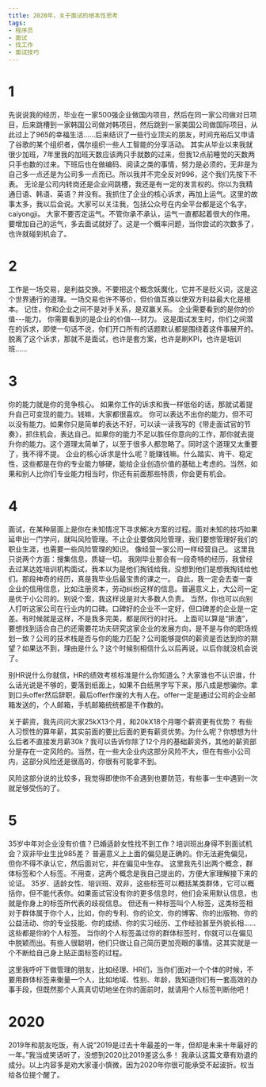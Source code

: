 ```yaml
---
title: 2020年，关于面试的根本性思考
tags:
- 程序员
- 面试
- 找工作
- 面试技巧
---
```


# 1

先说说我的经历，毕业在一家500强企业做国内项目，然后在同一家公司做对日项目，后来跳槽到一家韩国公司做对韩项目，然后跳到一家美国公司做国际项目，从此过上了965的幸福生活……后来结识了一些行业顶尖的朋友，时间充裕后又申请了谷歌的某个组织者，偶尔组织一些人工智能的分享活动。
其实从毕业以来我就很少加班，7年里我的加班天数应该两只手就数的过来，但我12点前睡觉的天数两只手也数的过来。下班后也在做编码、阅读之类的事情，努力是必须的，无非是为自己多一点还是为公司多一点而已。所以我并不完全反对996，这个我们先按下不表。
无论是公司内转岗还是企业间跳槽，我还是有一定的发言权的。你以为我精通日语、韩语、英语？并没有。我抓住了企业的核心诉求，再加上运气。这里的故事太多，我以后会说。大家可以关注我，包括公众号在内全平台都是这个名字，caiyongji。
大家不要否定运气。不管你承不承认，运气一直都起着很大的作用。要增加自己的运气，多去面试就好了。这是一个概率问题，当你尝试的次数多了，也许就碰到机会了。

# 2

工作是一场交易，是利益交换。不要把这个概念妖魔化，它并不是贬义词，这是这个世界通行的道理。一场交易也许不等价，但价值互换以使双方利益最大化是根本。
记住，你和企业之间不是对手关系，是双赢关系。
企业需要看到的是你的价值---能力。
你需要看到的是企业的价值---财力。
这是面试发生时，你们之间潜在的诉求，即使一句话不说，你们开口所有的话题默认都是围绕着这件事展开的。脱离了这个诉求，那就不是面试，也许是套方案，也许是刷KPI，也许是培训班……

# 3

你的能力就是你的竞争核心。
如果你工作的诉求和我一样低俗的话，那就试着提升自己可变现的能力。钱嘛，大家都很喜欢。
你可以表达不出你的能力，但不可以没有能力。如果你只是简单的表达不好，可以读一读我写的《带走面试官的节奏》，抓住机会，表达自己。如果你的能力不足以胜任你意向的工作，那你就去提升你的能力。这个道理太简单了，以至于很多人都忽略了。同时这个道理又太重要了，我不得不提。
企业的核心诉求是什么呢？能赚钱嘛。什么踏实、肯干、稳定性，这些都是在你的专业能力够硬，能给企业创造价值的基础上考虑的。当然，如果和别人比你们专业能力相当时，你还有前面那些特质，你会更有机会。

# 4

面试，在某种层面上是你在未知情况下寻求解决方案的过程。面对未知的技巧如果延申出一门学问，就叫风险管理。不止企业要做风险管理，我们要想管理好我们的职业生涯，也需要一些风险管理的知识。
像经营一家公司一样经营自己。
这里我只说两个方面：搜集信息，质疑一切。
我刚毕业那会有一段奇特的经历，我曾经去过某达姓培训机构面试，我本以为是他们掏钱给我，没想到他们是想我掏钱给他们。那段神奇的经历，真是我毕业后最宝贵的课之一。
自此，我一定会去查一查企业的信用信息，比如注册资本，劳动纠纷这样的信息。普遍意义上，大公司一定是优于小公司的。别说个案，我这样说是对大多数人负责。
当然，你也可以向别人打听这家公司在行业内的口碑。口碑好的企业不一定好，但口碑差的企业是一定差。有时候就是这样，不是我多完美，都是同行的衬托。
上面可以算是“排渣”，要想找到适合自己的还需要花功夫研究这家企业的发展方向，是不是与你的职场规划一致？公司的技术栈是否与你的能力匹配？公司能够提供的薪资是否达到你的期望？如果达不到，理由是什么？这个时候别相信什么以后再说，以后你就没机会说了。

别HR说什么你就信，HR的绩效考核标准是什么你知道么？大家谁也不认识谁，什么话光说是不够的，要落到纸面上，如果不白纸黑字写下来，那八成是想骗你。拿到口头offer然后辞职，最后offer作废的大有人在。offer一定是通过公司的企业邮箱发送的，个人邮箱，手机邮箱统统都是不作数的。

关于薪资，我先问问大家25kX13个月，和20kX18个月哪个薪资更有优势？
有些人习惯性的算年薪，其实前面的要比后面的更有薪资优势。为什么呢？你想想为什么后者不直接发月薪30k？我可以告诉你除了12个月的基础薪资外，其他的薪资部分是存在一定风险的。当然，在一些大企业内这部分风险不大，但在有些小公司内，这部分风险还是很高的，你很有可能拿不到。

风险这部分说的比较多，我觉得即使你不会遇到也要防范，有些事一生中遇到一次就足够受伤的了。


# 5

35岁中年对企业没有价值？已婚适龄女性找不到工作？培训班出身得不到面试机会？双非毕业生比985差？
普遍意义上上面的偏见是正确的。你无法避免偏见，但你不得不承认它，然后面对它，并在偏见中生存。
这里我先引出两个概念，群体标签和个人标签。不用查，这两个概念是我自己提出的，方便大家理解接下来的论证。
35岁、适龄女性、培训班、双非，这些标签可以概括某类群体，它可以概括你，但不能代表你。如果面试官没有你的更多信息时，他们会采用默认信息，也就是你身上的标签所代表的歧视信息。
但还有一种标签叫个人标签，这类标签相对于群体属于你个人，比如，你的专利、你的论文、你的博客、你的出版物、你的公益活动、你的专业技能、你的成绩、你的实习经历、工作经验甚至外貌长相……这些都是你的个人标签。
当你的个人标签盖过你的群体标签时，你就可以在偏见中脱颖而出。有些人很聪明，他们只做让自己简历更加亮眼的事情。这其实就是一个不断给自己身上贴正面标签的过程。

这里我呼吁下做管理的朋友，比如经理、HR们，当你们面对一个个体的时候，不要用群体标签来衡量一个人，比如地域、性别、年龄，我知道你们有一套高效的办事手段，但既然那个人真真切切地坐在你的面前时，就请用个人标签判断他吧！

# 2020

2019年和朋友吃饭，有人说“2019是过去十年最差的一年，但却是未来十年最好的一年。”我当成笑话听了，没想到2020比2019差这么多！
我承认这篇文章有劝退的成分。以上内容多是劝大家谨小慎微，因为2020年你很可能承受不起波折。权当给各位提个醒了。
